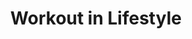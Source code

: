 ---
layout: category
category: workout
title: Workout in Lifestyle
description: Workouts are physical exercises or routines designed to improve strength, endurance, or overall physical fitness.
permalink: /workout/
---